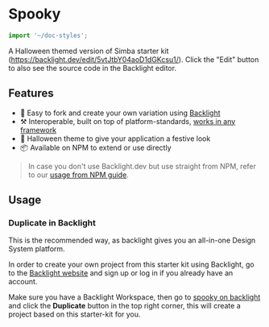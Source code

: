 # Spooky

```js script
import '~/doc-styles';
```

A Halloween themed version of Simba starter kit (https://backlight.dev/edit/5vtJtbY04aoD1dGKcsu1/).
Click the "Edit" button to also see the source code in the Backlight editor.

## Features

- 🍴 Easy to fork and create your own variation using [Backlight](https://backlight.dev/)
- ⚒️ Interoperable, built on top of platform-standards, [works in any framework](https://custom-elements-everywhere.com/)
- 🎃 Halloween theme to give your application a festive look
- 📦 Available on NPM to extend or use directly

> In case you don't use Backlight.dev but use straight from NPM, refer to our [usage from NPM guide](https://github.com/divriots/starter-simba/blob/main/UsingNPM.md).

## Usage

### Duplicate in Backlight

This is the recommended way, as backlight gives you an all-in-one Design System platform.

In order to create your own project from this starter kit using Backlight, go to the [Backlight website](https://backlight.dev/) and sign up or log in if you already have an account.

Make sure you have a Backlight Workspace, then go to [spooky on backlight](https://backlight.dev/edit/qGNKrpV0MN3VHs07aYS6/) and click the **Duplicate** button in the top right corner, this will create a project based on this starter-kit for you.
